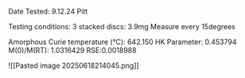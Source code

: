 Date Tested: 9.12.24 Pitt

Testing conditions:
3 stacked discs: 3.9mg
Measure every 15degrees

Amorphous Curie temperature (°C): 642.150
HK Parameter: 0.453794
M(0)/M(RT): 1.0316429
RSE:0.0018988
<!-- PUBLISH STOP -->
![[Pasted image 20250618214045.png]]
